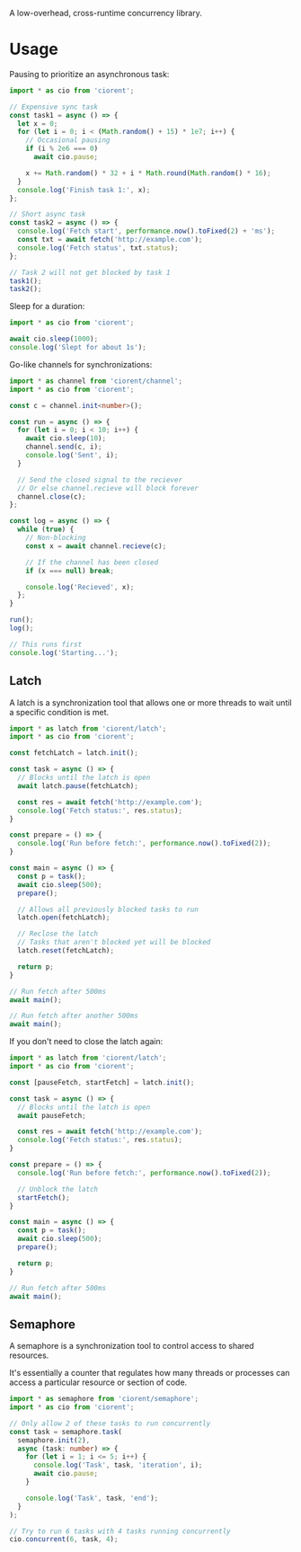 A low-overhead, cross-runtime concurrency library.

# Usage
Pausing to prioritize an asynchronous task:
```ts
import * as cio from 'ciorent';

// Expensive sync task
const task1 = async () => {
  let x = 0;
  for (let i = 0; i < (Math.random() + 15) * 1e7; i++) {
    // Occasional pausing
    if (i % 2e6 === 0)
      await cio.pause;

    x += Math.random() * 32 + i * Math.round(Math.random() * 16);
  }
  console.log('Finish task 1:', x);
};

// Short async task
const task2 = async () => {
  console.log('Fetch start', performance.now().toFixed(2) + 'ms');
  const txt = await fetch('http://example.com');
  console.log('Fetch status', txt.status);
};

// Task 2 will not get blocked by task 1
task1();
task2();
```

Sleep for a duration:
```ts
import * as cio from 'ciorent';

await cio.sleep(1000);
console.log('Slept for about 1s');
```

Go-like channels for synchronizations:
```ts
import * as channel from 'ciorent/channel';
import * as cio from 'ciorent';

const c = channel.init<number>();

const run = async () => {
  for (let i = 0; i < 10; i++) {
    await cio.sleep(10);
    channel.send(c, i);
    console.log('Sent', i);
  }

  // Send the closed signal to the reciever
  // Or else channel.recieve will block forever
  channel.close(c);
};

const log = async () => {
  while (true) {
    // Non-blocking
    const x = await channel.recieve(c);

    // If the channel has been closed
    if (x === null) break;

    console.log('Recieved', x);
  };
}

run();
log();

// This runs first
console.log('Starting...');
```

## Latch
A latch is a synchronization tool that allows one or more threads to wait until a specific condition is met.

```ts
import * as latch from 'ciorent/latch';
import * as cio from 'ciorent';

const fetchLatch = latch.init();

const task = async () => {
  // Blocks until the latch is open
  await latch.pause(fetchLatch);

  const res = await fetch('http://example.com');
  console.log('Fetch status:', res.status);
}

const prepare = () => {
  console.log('Run before fetch:', performance.now().toFixed(2));
}

const main = async () => {
  const p = task();
  await cio.sleep(500);
  prepare();

  // Allows all previously blocked tasks to run
  latch.open(fetchLatch);

  // Reclose the latch
  // Tasks that aren't blocked yet will be blocked
  latch.reset(fetchLatch);

  return p;
}

// Run fetch after 500ms
await main();

// Run fetch after another 500ms
await main();
```

If you don't need to close the latch again:
```ts
import * as latch from 'ciorent/latch';
import * as cio from 'ciorent';

const [pauseFetch, startFetch] = latch.init();

const task = async () => {
  // Blocks until the latch is open
  await pauseFetch;

  const res = await fetch('http://example.com');
  console.log('Fetch status:', res.status);
}

const prepare = () => {
  console.log('Run before fetch:', performance.now().toFixed(2));

  // Unblock the latch
  startFetch();
}

const main = async () => {
  const p = task();
  await cio.sleep(500);
  prepare();

  return p;
}

// Run fetch after 500ms
await main();
```

## Semaphore
A semaphore is a synchronization tool to control access to shared resources.

It's essentially a counter that regulates how many threads or processes can access a particular resource or section of code.

```ts
import * as semaphore from 'ciorent/semaphore';
import * as cio from 'ciorent';

// Only allow 2 of these tasks to run concurrently
const task = semaphore.task(
  semaphore.init(2),
  async (task: number) => {
    for (let i = 1; i <= 5; i++) {
      console.log('Task', task, 'iteration', i);
      await cio.pause;
    }

    console.log('Task', task, 'end');
  }
);

// Try to run 6 tasks with 4 tasks running concurrently
cio.concurrent(6, task, 4);
```
